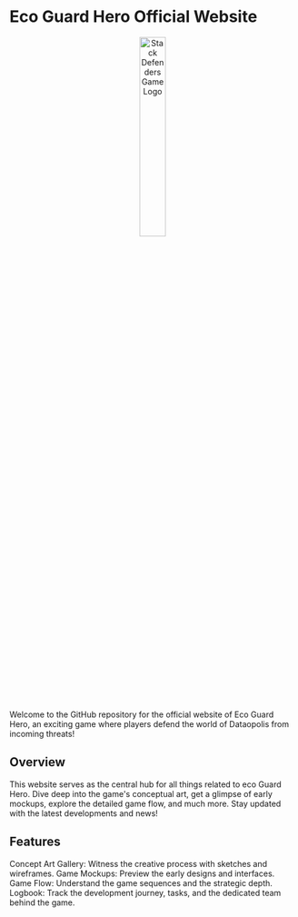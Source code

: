 # Eco Guard Hero Official Website
<p align="center">
<img src="https://th.bing.com/th/id/OIG.9GVp_JL0.sNbwNXXNA_d?pid=ImgGn" alt="Stack Defenders Game Logo" width="30%" />
</p>

Welcome to the GitHub repository for the official website of Eco Guard Hero, an exciting game where players defend the world of Dataopolis from incoming threats!

## Overview
This website serves as the central hub for all things related to eco Guard Hero. Dive deep into the game's conceptual art, get a glimpse of early mockups, explore the detailed game flow, and much more. Stay updated with the latest developments and news!

## Features
Concept Art Gallery: Witness the creative process with sketches and wireframes.
Game Mockups: Preview the early designs and interfaces.
Game Flow: Understand the game sequences and the strategic depth.
Logbook: Track the development journey, tasks, and the dedicated team behind the game.
